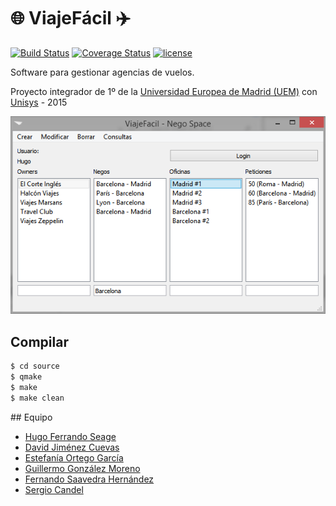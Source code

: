 # :globe_with_meridians: ViajeFácil :airplane:

[![Build Status](https://travis-ci.org/hugo19941994/ViajeFacil.svg?branch=master)](https://travis-ci.org/hugo19941994/ViajeFacil)
[![Coverage Status](https://coveralls.io/repos/github/hugo19941994/ViajeFacil/badge.svg?branch=master)](https://coveralls.io/github/hugo19941994/ViajeFacil?branch=master)
[![license](https://img.shields.io/github/license/hugo19941994/ViajeFacil.svg)](https://github.com/hugo19941994/ViajeFacil/blob/master/LICENSE)

Software para gestionar agencias de vuelos.

Proyecto integrador de 1º de la [Universidad Europea de Madrid (UEM)](http://madrid.universidadeuropea.es/) con [Unisys](http://www.unisys.es/) - 2015

![Foto Ejemplo](foto.png "Foto de ejemplo")

## Compilar

```bash
$ cd source
$ qmake
$ make
$ make clean
```

## Equipo

* [Hugo Ferrando Seage](https://hugofs.com)
* [David Jiménez Cuevas](https://github.com/jimecu12)
* [Estefanía Ortego García](https://github.com/Estefania1007)
* [Guillermo González Moreno](https://github.com/guilleglezmo)
* [Fernando Saavedra Hernández](https://github.com/FeR12J)
* [Sergio Candel](https://github.com/SergioCandel)
